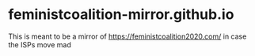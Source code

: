 # feministcoalition-mirror.github.io

This is meant to be a mirror of https://feministcoalition2020.com/ in case the ISPs move mad
